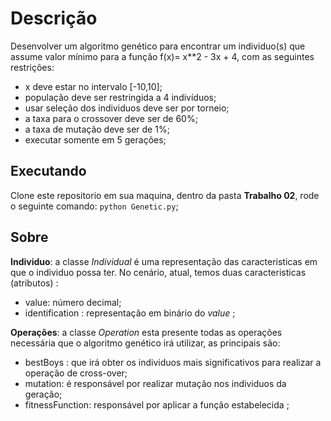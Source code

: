 # Descrição

Desenvolver um algoritmo genético para encontrar um individuo(s) que assume valor mínimo para a função f(x)= x\*\*2 - 3x + 4, com as seguintes restrições:

- x deve estar no intervalo [-10,10];
- população deve ser restringida a 4 indivíduos;
- usar seleção dos individuos deve ser por torneio;
- a taxa para o crossover deve ser de 60%;
- a taxa de mutação deve ser de 1%;
- executar somente em 5 gerações;

## Executando

Clone este repositorio em sua maquina, dentro da pasta **Trabalho 02**, rode o seguinte comando: `python Genetic.py`;

## Sobre

**Individuo**: a classe _Individual_ é uma representação das caracteristicas em que o individuo possa ter. No cenário, atual, temos duas caracteristicas (atributos) :

- value: número decimal;
- identification : representação em binário do _value_ ;

**Operações**: a  classe _Operation_ esta presente todas as operações necessária que o algoritmo genético irá utilizar, as principais são:

- bestBoys : que irá obter os individuos mais significativos para realizar a operação de cross-over;
- mutation: é responsável por realizar mutação nos individuos da geração;
- fitnessFunction: responsável por aplicar a função estabelecida ;
